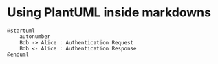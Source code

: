# Using PlantUML inside markdowns


```plantuml
@startuml
    autonumber
    Bob -> Alice : Authentication Request
    Bob <- Alice : Authentication Response
@enduml
```